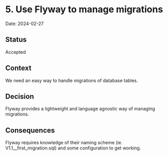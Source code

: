 # 5. Use Flyway to manage migrations

Date: 2024-02-27

## Status

Accepted

## Context

We need an easy way to handle migrations of database tables.

## Decision

Flyway provides a lightweight and language agnostic way of managing migrations.

## Consequences

Flyway requires knowledge of their naming scheme (ie. V1.1__first_migration.sql) and some configuration to get working.
